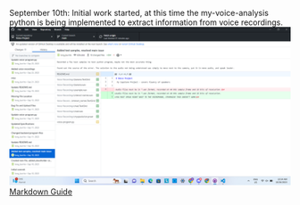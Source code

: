September 10th: Initial work started, at this time the my-voice-analysis python is being implemented to extract information from voice recordings.
![Markdown Logo](/09-10-23_LogBook_Picture.png)
[Markdown Guide](https://github.com/long-burrito/Voice-Project)